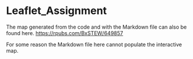 # Leaflet_Assignment

The map generated from the code and with the Markdown file can also be found here. https://rpubs.com/BxSTEW/649857

For some reason the Markdown file here cannot populate the interactive map.
